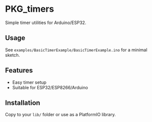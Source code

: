 # PKG_timers

Simple timer utilities for Arduino/ESP32.

## Usage
See `examples/BasicTimerExample/BasicTimerExample.ino` for a minimal sketch.

## Features
- Easy timer setup
- Suitable for ESP32/ESP8266/Arduino

## Installation
Copy to your `lib/` folder or use as a PlatformIO library.
